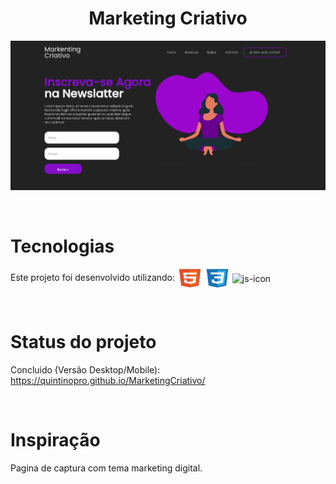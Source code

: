 <h1 align="center">Marketing Criativo</h1>

<p align="center">
 <img src="./components/img/Capturar.png">
</p>

<br>

# Tecnologias
Este projeto foi desenvolvido utilizando:
    <img align="center" height="30" width="40" alt="html-icon" src="https://raw.githubusercontent.com/devicons/devicon/master/icons/html5/html5-original.svg">
    <img align="center" height="30" width="40" alt="css-icon" src="https://raw.githubusercontent.com/devicons/devicon/master/icons/css3/css3-original.svg">
    <img align="center" height="30" width="40" alt="js-icon" src="https://cdn.jsdelivr.net/gh/devicons/devicon/icons/javascript/javascript-original.svg">
          
 
<br>

# Status do projeto
Concluido (Versão Desktop/Mobile): https://quintinopro.github.io/MarketingCriativo/

<br>

# Inspiração
Pagina de captura com tema marketing digital. 

<br>


